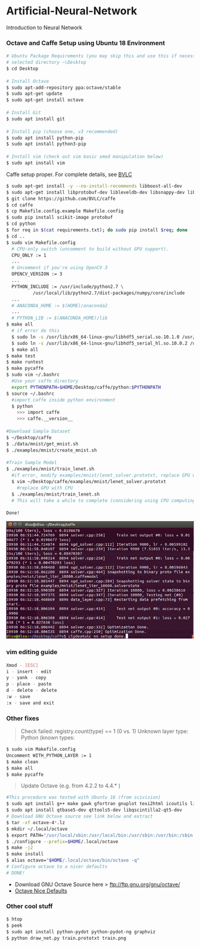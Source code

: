 # Artificial-Neural-Network
Introduction to Neural Network

### Octave and Caffe Setup using Ubuntu 18 Environment

```bash
# Ubuntu Package Requirements (you may skip this and use this if necessary)
# selected directory ~\Desktop
$ cd Desktop

# Install Octave
$ sudo apt-add-repository ppa:octave/stable
$ sudo apt-get update
$ sudo apt-get install octave

# Install Git
$ sudo apt install git

# Install pip (choose one, v3 recommended)
$ sudo apt install python-pip
$ sudo apt install python3-pip

# Install vim (check out vim basic xmod manipulation below)
$ sudo apt install vim
```
Caffe setup proper. For complete details, see [BVLC](http://caffe.berkeleyvision.org/install_apt.html)
```bash
$ sudo apt-get install -y --no-install-recommends libboost-all-dev
$ sudo apt-get install libprotobuf-dev libleveldb-dev libsnappy-dev libopencv-dev libboost-all-dev libhdf5-serial-dev libgflags-dev libgoogle-glog-dev liblmdb-dev protobuf-compiler
$ git clone https://github.com/BVLC/caffe
$ cd caffe
$ cp Makefile.config.example Makefile.config
$ sudo pip install scikit-image protobuf
$ cd python
$ for req in $(cat requirements.txt); do sudo pip install $req; done
$ cd ..
$ sudo vim Makefile.config
  # CPU-only switch (uncomment to build without GPU support).
  CPU_ONLY := 1
  ...
  # Uncomment if you're using OpenCV 3
  OPENCV_VERSION := 3
  ...
  PYTHON_INCLUDE := /usr/include/python2.7 \
          /usr/local/lib/python2.7/dist-packages/numpy/core/include
  ...
  # ANACONDA_HOME := $(HOME)/anaconda2
  ...
  # PYTHON_LIB := $(ANACONDA_HOME)/lib
$ make all
  # if error do this
  $ sudo ln -s /usr/lib/x86_64-linux-gnu/libhdf5_serial.so.10.1.0 /usr/lib/x86_64-linux-gnu/libhdf5.so
  $ sudo ln -s /usr/lib/x86_64-linux-gnu/libhdf5_serial_hl.so.10.0.2 /usr/lib/x86_64-linux-gnu/libhdf5_hl.so
  $ make all
$ make test
$ make runtest
$ make pycaffe
$ sudo vim ~/.bashrc
  #Use your caffe directory
  export PYTHONPATH=$HOME/Desktop/caffe/python:$PYTHONPATH
$ source ~/.bashrc
  #import caffe inside python environment
  $ python
    >>> import caffe
    >>> caffe.__version__

#Download Sample Dataset
$ ~/Desktop/caffe
$ ./data/mnist/get_mnist.sh
$ ./examples/mnist/create_mnist.sh

#Train Sample Model
$ ./examples/mnist/train_lenet.sh
  #if error, modify examples/mnist/lenet_solver.prototxt, replace GPU with CPU, and save it.
  $ vim ~/Desktop/caffe/examples/mnist/lenet_solver.prototxt
    #replace GPU with CPU
  $ ./examples/mnist/train_lenet.sh
  # This will take a while to complete (considering using CPU computing power)

Done!
```

![caffe success](https://github.com/clydeatuic/Artificial-Neural-Network/blob/master/caffe_success.png)


### vim editing guide
```bash
Xmod - [ESC]
i - insert - edit
y - yank - copy
p - place - paste
d - delete - delete
:w - save
:x - save and exit
```

### Other fixes
> Check failed: registry.count(type) == 1 (0 vs. 1) Unknown layer type: Python (known types:
```bash
$ sudo vim Makefile.config
Uncomment WITH_PYTHON_LAYER := 1
$ make clean
$ make all
$ make pycaffe
```
> Update Octave (e.g. from 4.2.2 to 4.4.* )
```bash
#This procedure was tested with Ubuntu 18 (from scivision)
$ sudo apt install g++ make gawk gfortran gnuplot texi2html icoutils libxft-dev gperf flex libbison-dev libqhull-dev libglpk-dev libcurl4-gnutls-dev librsvg2-dev libqrupdate-dev libgl2ps-dev libarpack2-dev libreadline-dev libncurses-dev libhdf5-dev llvm-dev default-jdk texinfo libfftw3-dev libgraphicsmagick++1-dev libfreeimage-dev transfig epstool librsvg2-bin libosmesa6-dev libsndfile-dev lzip libatlas-base-dev liblapack-dev libsundials-dev
$ sudo apt install qtbase5-dev qttools5-dev libqscintilla2-qt5-dev
# Download GNU Octave source see link below and extract
$ tar -xf octave-4*.lz
$ mkdir ~/.local/octave
$ export PATH="/usr/local/sbin:/usr/local/bin:/usr/sbin:/usr/bin:/sbin:/bin"
$ ./configure --prefix=$HOME/.local/octave
$ make -j2
$ make install
$ alias octave="$HOME/.local/octave/bin/octave -q"
# Configure octave to a nicer defaults
# DONE!
```
* Download GNU Octave Source here > ftp://ftp.gnu.org/gnu/octave/
* [Octave Nice Defaults](https://www.scivision.co/gnu-octave-octaverc-default-suggested/)

### Other cool stuff
```bash
$ htop
$ peek
$ sudo apt install python-pydot python-pydot-ng graphviz
$ python draw_net.py train.prototxt train.png
```